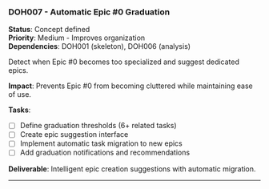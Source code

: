### DOH007 - Automatic Epic #0 Graduation

**Status**: Concept defined  
**Priority**: Medium - Improves organization  
**Dependencies**: DOH001 (skeleton), DOH006 (analysis)

Detect when Epic #0 becomes too specialized and suggest dedicated epics.

**Impact**: Prevents Epic #0 from becoming cluttered while maintaining ease of use.

**Tasks**:

- [ ] Define graduation thresholds (6+ related tasks)
- [ ] Create epic suggestion interface
- [ ] Implement automatic task migration to new epics
- [ ] Add graduation notifications and recommendations

**Deliverable**: Intelligent epic creation suggestions with automatic migration.

---
